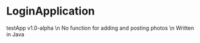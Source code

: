 # LoginApplication
testApp v1.0-alpha \n
No function for adding and posting photos \n
Written in Java
